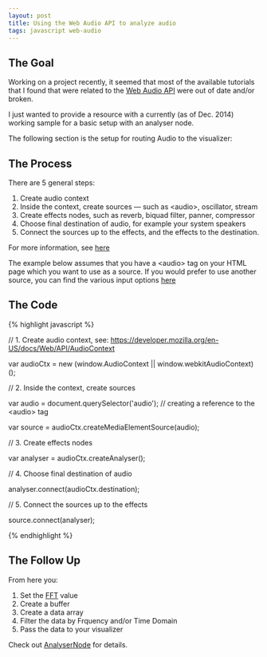 ```yaml
---
layout: post
title: Using the Web Audio API to analyze audio  
tags: javascript web-audio 
---
```


## The Goal

Working on a project recently, it seemed that most of the available tutorials that I found that were related to the [Web Audio API](https://developer.mozilla.org/en-US/docs/Web/API/Web_Audio_API) were out of date and/or broken.

I just wanted to provide a resource with a currently (as of Dec. 2014) working sample for a basic setup with an analyser node.

The following section is the setup for routing Audio to the visualizer:

## The Process

There are 5 general steps:

  1. Create audio context
  2. Inside the context, create sources — such as &lt;audio&gt;, oscillator, stream
  3. Create effects nodes, such as reverb, biquad filter, panner, compressor
  4. Choose final destination of audio, for example your system speakers
  5. Connect the sources up to the effects, and the effects to the destination.

For more information, see [here](https://developer.mozilla.org/en-US/docs/Web/API/AudioContext)

The example below assumes that you have a &lt;audio&gt; tag on your HTML page which you want to use as a source. If you would prefer to use another source, you can find the various input options [here](https://developer.mozilla.org/en-US/docs/Web/API/Web_Audio_API/Using_Web_Audio_API#Creating_an_audio_source)

## The Code


{% highlight javascript %}

// 1. Create audio context, see: https://developer.mozilla.org/en-US/docs/Web/API/AudioContext

var audioCtx = new (window.AudioContext || window.webkitAudioContext)();

// 2. Inside the context, create sources

var audio  = document.querySelector('audio'); // creating a reference to the &lt;audio&gt; tag

var source = audioCtx.createMediaElementSource(audio);

// 3. Create effects nodes

var analyser = audioCtx.createAnalyser();


// 4. Choose final destination of audio

analyser.connect(audioCtx.destination);

// 5. Connect the sources up to the effects

source.connect(analyser);

{% endhighlight %}


## The Follow Up

From here you:

 1. Set the [FFT](http://en.wikipedia.org/wiki/Fast_Fourier_transform) value
 2. Create a buffer
 3. Create a data array
 4. Filter the data by Frquency and/or Time Domain
 5. Pass the data to your visualizer

Check out [AnalyserNode](https://developer.mozilla.org/en-US/docs/Web/API/AnalyserNode) for details.


